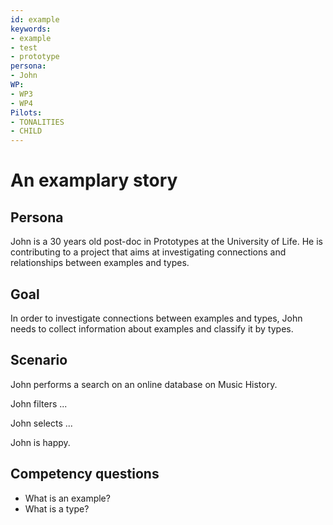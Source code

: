 ```yaml
---
id: example
keywords: 
- example
- test
- prototype
persona:
- John
WP:
- WP3
- WP4
Pilots:
- TONALITIES
- CHILD
---
```

# An examplary story

## Persona
John is a 30 years old post-doc in Prototypes at the University of Life. He is contributing to a project that aims at investigating connections and relationships between examples and types. 

## Goal 
In order to investigate connections between examples and types, John needs to collect information about examples and classify it by types. 

## Scenario  

John performs a search on an online database on Music History. 

John filters ... 

John selects ...

John is happy. <example edit>

## Competency questions 

- What is an example?
- What is a type?
